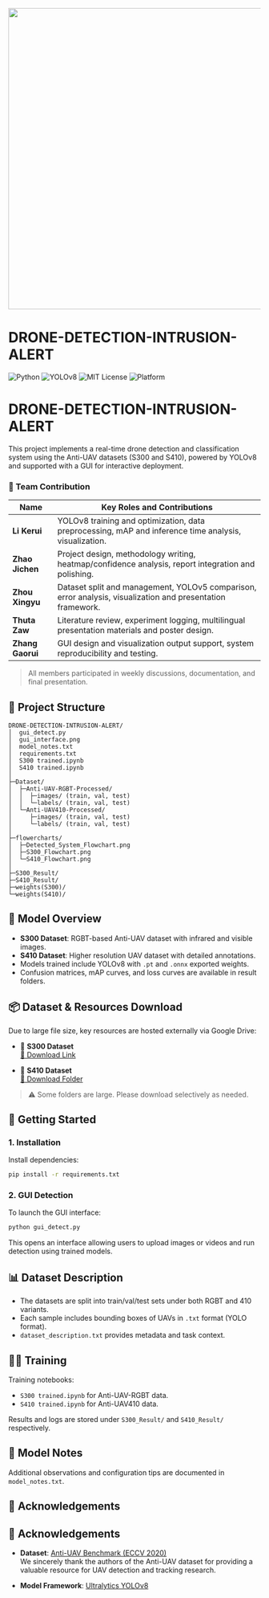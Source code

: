 <p align="center">
  <img src="https://i.imgur.com/gKLxJl9.png" width="600"/>
</p>

# DRONE-DETECTION-INTRUSION-ALERT

![Python](https://img.shields.io/badge/Python-3.10-blue)
![YOLOv8](https://img.shields.io/badge/YOLOv8-Model-green)
![MIT License](https://img.shields.io/badge/License-MIT-yellow)
![Platform](https://img.shields.io/badge/Platform-Windows%20%7C%20Colab-lightgrey)

# DRONE-DETECTION-INTRUSION-ALERT

This project implements a real-time drone detection and classification system using the Anti-UAV datasets (S300 and S410), powered by YOLOv8 and supported with a GUI for interactive deployment.

### 👥 Team Contribution

| Name             | Key Roles and Contributions                                                                                    |
|------------------|----------------------------------------------------------------------------------------------------------------|
| **Li Kerui**     | YOLOv8 training and optimization, data preprocessing, mAP and inference time analysis, visualization.          |
| **Zhao Jichen**  | Project design, methodology writing, heatmap/confidence analysis, report integration and polishing.            |
| **Zhou Xingyu**  | Dataset split and management, YOLOv5 comparison, error analysis, visualization and presentation framework.     |
| **Thuta Zaw**    | Literature review, experiment logging, multilingual presentation materials and poster design.                  |
| **Zhang Gaorui** | GUI design and visualization output support, system reproducibility and testing.                               |

> All members participated in weekly discussions, documentation, and final presentation.  


## 📁 Project Structure

```
DRONE-DETECTION-INTRUSION-ALERT/
│  gui_detect.py
│  gui_interface.png
│  model_notes.txt
│  requirements.txt
│  S300 trained.ipynb
│  S410 trained.ipynb
│  
├─Dataset/
│  ├─Anti-UAV-RGBT-Processed/
│  │  ├─images/ (train, val, test)
│  │  └─labels/ (train, val, test)
│  └─Anti-UAV410-Processed/
│     ├─images/ (train, val, test)
│     └─labels/ (train, val, test)
│
├─flowercharts/
│  ├─Detected_System_Flowchart.png
│  ├─S300_Flowchart.png
│  └─S410_Flowchart.png
│
├─S300_Result/
├─S410_Result/
├─weights(S300)/
└─weights(S410)/
```

## 🧠 Model Overview

- **S300 Dataset**: RGBT-based Anti-UAV dataset with infrared and visible images.
- **S410 Dataset**: Higher resolution UAV dataset with detailed annotations.
- Models trained include YOLOv8 with `.pt` and `.onnx` exported weights.
- Confusion matrices, mAP curves, and loss curves are available in result folders.

## 📦 Dataset & Resources Download

Due to large file size, key resources are hosted externally via Google Drive:
- 📁 **S300 Dataset**  
  [🔗 Download Link](https://drive.google.com/drive/folders/1ktO5aHELg45Jj5dGWGw9rQlAsF5boMXM?usp=drive_link)

- 📁 **S410 Dataset**  
  [🔗 Download Folder](https://drive.google.com/drive/folders/1VLktm_N9jHb3UD0dQCLKmJG8OQWavBIv?usp=drive_link)

> ⚠️ Some folders are large. Please download selectively as needed.

## 🚀 Getting Started

### 1. Installation

Install dependencies:

```bash
pip install -r requirements.txt
```

### 2. GUI Detection

To launch the GUI interface:

```bash
python gui_detect.py
```

This opens an interface allowing users to upload images or videos and run detection using trained models.

## 📊 Dataset Description

- The datasets are split into train/val/test sets under both RGBT and 410 variants.
- Each sample includes bounding boxes of UAVs in `.txt` format (YOLO format).
- `dataset_description.txt` provides metadata and task context.

## 🏋️‍♂️ Training

Training notebooks:

- `S300 trained.ipynb` for Anti-UAV-RGBT data.
- `S410 trained.ipynb` for Anti-UAV410 data.

Results and logs are stored under `S300_Result/` and `S410_Result/` respectively.

## 🧾 Model Notes

Additional observations and configuration tips are documented in `model_notes.txt`.

## 🙌 Acknowledgements

## 🙌 Acknowledgements

- **Dataset**: [Anti-UAV Benchmark (ECCV 2020)](https://github.com/ZhaoJ9014/Anti-UAV)  
  We sincerely thank the authors of the Anti-UAV dataset for providing a valuable resource for UAV detection and tracking research.
  
- **Model Framework**: [Ultralytics YOLOv8](https://github.com/ultralytics/ultralytics)
